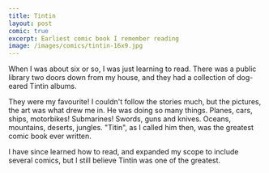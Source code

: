 ```yaml
---
title: Tintin
layout: post
comic: true
excerpt: Earliest comic book I remember reading
image: /images/comics/tintin-16x9.jpg
---
```


When I was about six or so, I was just learning to read. There was a public library two doors down from my house, and they had a collection of dog-eared Tintin albums.

They were my favourite! I couldn't follow the stories much, but the pictures, the art was what drew me in. He was doing so many things. Planes, cars, ships, motorbikes! Submarines! Swords, guns and knives. Oceans, mountains, deserts, jungles. "Titin", as I called him then, was the greatest comic book ever written.

I have since learned how to read, and expanded my scope to include several comics, but I still believe Tintin was one of the greatest.
